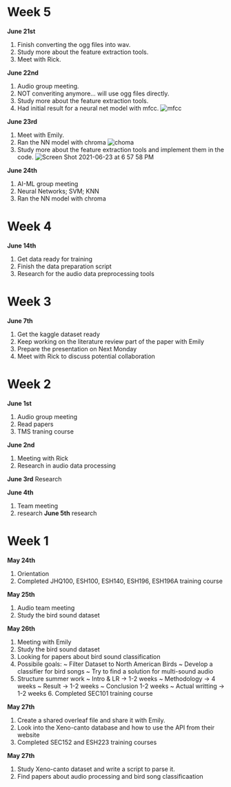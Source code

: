 # Week 5
**June 21st**
1. Finish converting the ogg files into wav.
2. Study more about the feature extraction tools. 
3. Meet with Rick.

**June 22nd**
1. Audio group meeting.
2. NOT converiting anymore... will use ogg files directly.
3. Study more about the feature extraction tools. 
4. Had initial result for a neural net model with mfcc.
![mfcc](https://user-images.githubusercontent.com/44412313/123275940-c186f500-d4d2-11eb-8390-f363b06cf71b.png)


**June 23rd**
1. Meet with Emily.
2. Ran the NN model with chroma
![choma](https://user-images.githubusercontent.com/44412313/123275979-c8ae0300-d4d2-11eb-9618-78715c2d5452.png)
3. Study more about the feature extraction tools and implement them in the code. 
![Screen Shot 2021-06-23 at 6 57 58 PM](https://user-images.githubusercontent.com/44412313/123178328-f81e2a80-d454-11eb-89f1-9e2f13b59bf2.png)

**June 24th**
1. AI-ML group meeting
2. Neural Networks; SVM; KNN
3. Ran the NN model with chroma


# Week 4
**June 14th**
1. Get data ready for training
2. Finish the data preparation script
3. Research for the audio data preprocessing tools

# Week 3
**June 7th**
1. Get the kaggle dataset ready
2. Keep working on the literature review part of the paper with Emily
3. Prepare the presentation on Next Monday
4. Meet with Rick to discuss potential collaboration


# Week 2
**June 1st**
1. Audio group meeting
2. Read papers
3. TMS traning course

**June 2nd**
1. Meeting with Rick
2. Research in audio data processing

**June 3rd**
Research

**June 4th**
1. Team meeting
2. research
**June 5th**
research

# Week 1
**May 24th**
1. Orientation
2. Completed JHQ100, ESH100, ESH140, ESH196, ESH196A training course

**May 25th**
1. Audio team meeting
2. Study the bird sound dataset

**May 26th**
1. Meeting with Emily
2. Study the bird sound dataset
3. Looking for papers about bird sound classification
4.  Possibile goals:
   ~ Filter Dataset to North American Birds
   ~ Develop a classifier for bird songs
   ~ Try to find a solution for multi-sound audio
5. Structure summer work
   ~ Intro & LR -> 1-2 weeks
   ~ Methodology -> 4 weeks
   ~ Result -> 1-2 weeks
   ~ Conclusion 1-2 weeks
   ~ Actual writting -> 1-2 weeks
   6. Completed SEC101 training course

**May 27th**
1. Create a shared overleaf file and share it with Emily. 
2. Look into the Xeno-canto database and how to use the API from their website
3. Completed SEC152 and ESH223 training courses

**May 27th**
1. Study Xeno-canto dataset and write a script to parse it.
2. Find papers about audio processing and bird song classificaation

